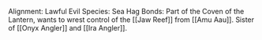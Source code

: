 Alignment: Lawful Evil
Species: Sea Hag
Bonds: Part of the Coven of the Lantern, wants to wrest control of the [[Jaw Reef]] from [[Amu Aau]]. Sister of [[Onyx Angler]] and [[Ira Angler]].



